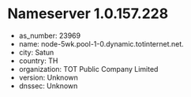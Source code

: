 # Nameserver 1.0.157.228

* as_number: 23969
* name: node-5wk.pool-1-0.dynamic.totinternet.net.
* city: Satun
* country: TH
* organization: TOT Public Company Limited
* version: Unknown
* dnssec: Unknown
